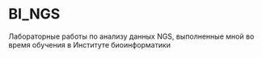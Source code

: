 # BI_NGS
Лабораторные работы по анализу данных NGS, выполненные мной во время обучения в Институте биоинформатики
